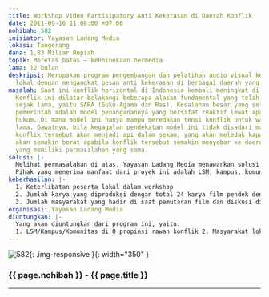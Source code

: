 ```yaml
---
title: Workshop Video Partisipatory Anti Kekerasan di Daerah Konflik
date: 2011-09-16 11:08:00 +07:00
nohibah: 582
inisiator: Yayasan Ladang Media
lokasi: Tangerang
dana: 1,83 Miliar Rupiah
topik: Meretas batas – kebhinekaan bermedia
lama: 12 bulan
deskripsi: Merupakan program pengembangan dan pelatihan audio visual kepada publik
  lokal dengan mengangkat pesan anti kekerasan di berbagai daerah yang rentan konflik
masalah: Saat ini konflik horizontal di Indonesia kembali meningkat di beberapa tempat.
  Konflik ini dilatar-belakangi beberapa alasan fundamental yang telah berlangsung
  sejak lama, yaitu SARA (Suku-Agama dan Ras). Kesalahan besar yang selalu dilakukan
  pemerintah adalah model penanganannya yang bersifat reaktif lewat aparat penegak
  hukum. Di mana model ini hanya mampu meredakan tensi konflik untuk waktu yang tidak
  lama. Gawatnya, bila kegagalan pendekatan model ini tidak disadari maka potensi
  konflik tersebut akan menjadi api dalam sekam, yang akan meledak kapan saja. Dan
  akan semakin berat apabila konflik tersebut semakin menyebar ke daerah-daerah lain
  yang memiliki permasalahan yang sama.
solusi: |-
  Melihat permasalahan di atas, Yayasan Ladang Media menawarkan solusi yang menggunakan pendekatan media audio visual berupa film pendek. Mengapa?hal ini diyakini bahwa film memiliki dampak yang luar biasa dalam menyebarkan pesan yang ingin disampaikan.
  Pihak yang menerima manfaat dari proyek ini adalah LSM, kampus, komunitas, pemerintah daerah, dan masyarakat lokal.
keberhasilan: |-
  1. Keterlibatan peserta lokal dalam workshop
  2. Jumlah karya yang diproduksi dengan total 24 karya film pendek dengan tema kampanye anti kekerasan dari 8 kota rawan konflik
  3. Jumlah masyarakat yang hadir di saat pemutaran film dan diskusi di 8 kota
organisasi: Yayasan Ladang Media
diuntungkan: |-
  Yang akan diuntungkan dari program ini, yaitu:
  1. LSM/Kampus/Komunitas di 8 propinsi rawan konflik 2. Masyarakat lokal 3. Pemerintah daerah
---
```


![582](/static/img/hibahcmb/582.png){: .img-responsive }{: width="350" }

### {{ page.nohibah }} - {{ page.title }}

---

